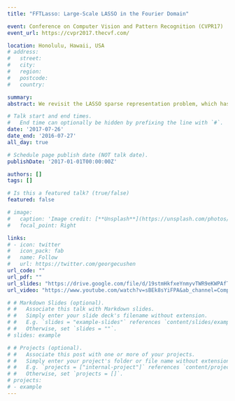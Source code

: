 ```yaml
---
title: "FFTLasso: Large-Scale LASSO in the Fourier Domain"

event: Conference on Computer Vision and Pattern Recognition (CVPR17)
event_url: https://cvpr2017.thecvf.com/

location: Honolulu, Hawaii, USA
# address:
#   street: 
#   city: 
#   region: 
#   postcode:
#   country: 

summary: 
abstract: We revisit the LASSO sparse representation problem, which has been studied and used in a variety of different areas, ranging from signal processing and information theory to computer vision and machine learning. In the vision community, it found its way into many important applications, including face recognition, tracking, super resolution, image denoising, to name a few. Despite advances in efficient sparse algorithms, solving large-scale LASSO problems remains a challenge. To circumvent this difficulty, people tend to downsample and subsample the problem (e.g. via dimensionality reduction) to maintain a manageable sized LASSO, which usually comes at the cost of losing solution accuracy. This paper proposes a novel circulant reformulation of the LASSO that lifts the problem to a higher dimension, where ADMM can be efficiently applied to its dual form. Because of this lifting, all optimization variables are updated using only basic element-wise operations, the most computationally expensive of which is a 1D FFT. In this way, there is no need for a linear system solver nor matrix-vector multiplication. Since all operations in our FFTLasso method are element-wise, the subproblems are completely independent and can be trivially parallelized (e.g. on a GPU). The attractive computational properties of FFTLasso are verified by extensive experiments on synthetic and real data and on the face recognition task. They demonstrate that FFTLasso scales much more effectively than a state-of-the-art solver.

# Talk start and end times.
#   End time can optionally be hidden by prefixing the line with `#`.
date: '2017-07-26'
date_end: '2016-07-27'
all_day: true

# Schedule page publish date (NOT talk date).
publishDate: '2017-01-01T00:00:00Z'

authors: []
tags: []

# Is this a featured talk? (true/false)
featured: false

# image:
#   caption: 'Image credit: [**Unsplash**](https://unsplash.com/photos/bzdhc5b3Bxs)'
#   focal_point: Right

links:
# - icon: twitter
#   icon_pack: fab
#   name: Follow
#   url: https://twitter.com/georgecushen
url_code: ""
url_pdf: ""
url_slides: "https://drive.google.com/file/d/19stmHkfxeYnmyvTWR9eKWPAfTput3_p-/view"
url_video: "https://www.youtube.com/watch?v=sBEk8sYiFPA&ab_channel=ComputerVisionFoundationVideos"

# # Markdown Slides (optional).
# #   Associate this talk with Markdown slides.
# #   Simply enter your slide deck's filename without extension.
# #   E.g. `slides = "example-slides"` references `content/slides/example-slides.md`.
# #   Otherwise, set `slides = ""`.
# slides: example

# # Projects (optional).
# #   Associate this post with one or more of your projects.
# #   Simply enter your project's folder or file name without extension.
# #   E.g. `projects = ["internal-project"]` references `content/project/deep-learning/index.md`.
# #   Otherwise, set `projects = []`.
# projects:
# - example
---
```

